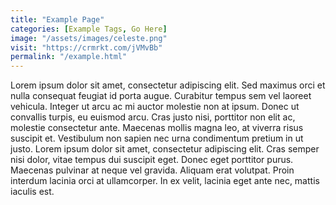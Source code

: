 ```yaml
---
title: "Example Page"
categories: [Example Tags, Go Here]
image: "/assets/images/celeste.png"
visit: "https://crmrkt.com/jVMvBb"
permalink: "/example.html"
---
```


Lorem ipsum dolor sit amet, consectetur adipiscing elit. Sed maximus orci et nulla consequat feugiat id porta augue. Curabitur tempus sem vel laoreet vehicula. Integer ut arcu ac mi auctor molestie non at ipsum. Donec ut convallis turpis, eu euismod arcu. Cras justo nisi, porttitor non elit ac, molestie consectetur ante. Maecenas mollis magna leo, at viverra risus suscipit et. Vestibulum non sapien nec urna condimentum pretium in ut justo. Lorem ipsum dolor sit amet, consectetur adipiscing elit. Cras semper nisi dolor, vitae tempus dui suscipit eget. Donec eget porttitor purus. Maecenas pulvinar at neque vel gravida. Aliquam erat volutpat. Proin interdum lacinia orci at ullamcorper. In ex velit, lacinia eget ante nec, mattis iaculis est.
